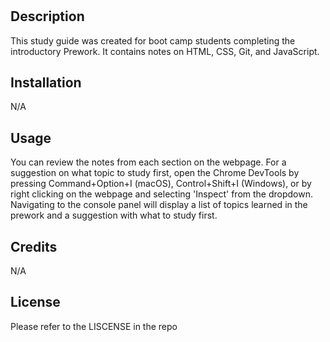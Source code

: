 # <Prework Study Guide Webpage>

## Description

This study guide was created for boot camp students completing the introductory Prework. It contains notes on HTML, CSS, Git, and JavaScript.

## Installation

N/A

## Usage

You can review the notes from each section on the webpage.
For a suggestion on what topic to study first, open the Chrome DevTools by pressing Command+Option+I (macOS), Control+Shift+I (Windows), or by right clicking on the webpage and selecting 'Inspect' from the dropdown. Navigating to the console panel will display a list of topics learned in the prework and a suggestion with what to study first.

## Credits

N/A

## License

Please refer to the LISCENSE in the repo
